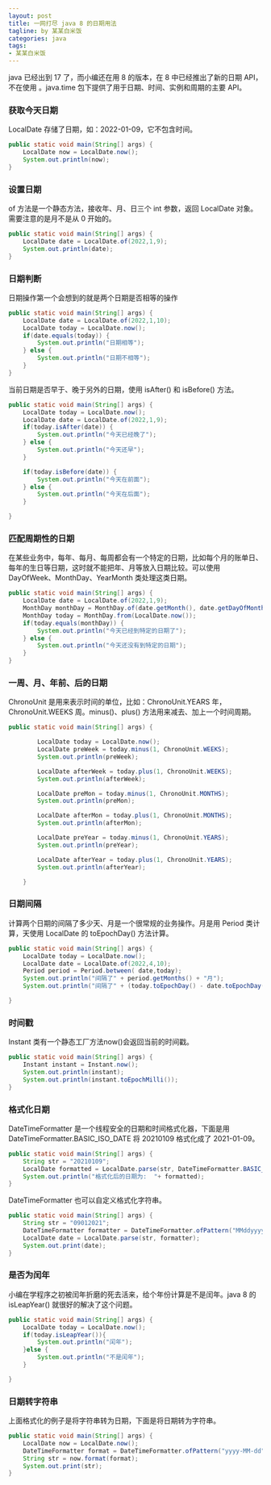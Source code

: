 ```yaml
---
layout: post
title: 一网打尽 java 8 的日期用法
tagline: by 某某白米饭
categories: java
tags:
- 某某白米饭
---
```


java 已经出到 17 了，而小编还在用 8 的版本，在 8 中已经推出了新的日期 API，不在使用 。java.time 包下提供了用于日期、时间、实例和周期的主要 API。

<!--more-->

### 获取今天日期

LocalDate 存储了日期，如：2022-01-09，它不包含时间。

```java
public static void main(String[] args) {
    LocalDate now = LocalDate.now();
    System.out.println(now);
}
```

### 设置日期

of 方法是一个静态方法，接收年、月、日三个 int 参数，返回 LocalDate 对象。需要注意的是月不是从 0 开始的。

```java
public static void main(String[] args) {
    LocalDate date = LocalDate.of(2022,1,9);
    System.out.println(date);
}
```

### 日期判断

日期操作第一个会想到的就是两个日期是否相等的操作

```java
public static void main(String[] args) {
    LocalDate date = LocalDate.of(2022,1,10);
    LocalDate today = LocalDate.now();
    if(date.equals(today)) {
        System.out.println("日期相等");
    } else {
        System.out.println("日期不相等");
    }
}
```

当前日期是否早于、晚于另外的日期，使用 isAfter() 和 isBefore() 方法。

```java
public static void main(String[] args) {
    LocalDate today = LocalDate.now();
    LocalDate date = LocalDate.of(2022,1,9);
    if(today.isAfter(date)) {
        System.out.println("今天已经晚了");
    } else {
        System.out.println("今天还早");
    }

    if(today.isBefore(date)) {
        System.out.println("今天在前面");
    } else {
        System.out.println("今天在后面");
    }

}
```



### 匹配周期性的日期

在某些业务中，每年、每月、每周都会有一个特定的日期，比如每个月的账单日、每年的生日等日期，这时就不能把年、月等放入日期比较。可以使用 DayOfWeek、MonthDay、YearMonth 类处理这类日期。

```java
public static void main(String[] args) {
    LocalDate date = LocalDate.of(2022,1,9);
    MonthDay monthDay = MonthDay.of(date.getMonth(), date.getDayOfMonth());
    MonthDay today = MonthDay.from(LocalDate.now());
    if(today.equals(monthDay)) {
        System.out.println("今天已经到特定的日期了");
    } else {
        System.out.println("今天还没有到特定的日期");
    }
}
```

### 一周、月、年前、后的日期

ChronoUnit 是用来表示时间的单位，比如：ChronoUnit.YEARS 年，ChronoUnit.WEEKS 周。minus()、plus() 方法用来减去、加上一个时间周期。

```java
public static void main(String[] args) {

        LocalDate today = LocalDate.now();
        LocalDate preWeek = today.minus(1, ChronoUnit.WEEKS);
        System.out.println(preWeek);

        LocalDate afterWeek = today.plus(1, ChronoUnit.WEEKS);
        System.out.println(afterWeek);

        LocalDate preMon = today.minus(1, ChronoUnit.MONTHS);
        System.out.println(preMon);

        LocalDate afterMon = today.plus(1, ChronoUnit.MONTHS);
        System.out.println(afterMon);

        LocalDate preYear = today.minus(1, ChronoUnit.YEARS);
        System.out.println(preYear);

        LocalDate afterYear = today.plus(1, ChronoUnit.YEARS);
        System.out.println(afterYear);

    }
```

### 日期间隔

计算两个日期的间隔了多少天、月是一个很常规的业务操作。月是用 Period 类计算，天使用 LocalDate 的 toEpochDay() 方法计算。

```java
public static void main(String[] args) {
    LocalDate today = LocalDate.now();
    LocalDate date = LocalDate.of(2022,4,10);
    Period period = Period.between( date,today);
    System.out.println("间隔了" + period.getMonths() + "月");
    System.out.println("间隔了" + (today.toEpochDay() - date.toEpochDay()) + "天");

}
```


### 时间戳

Instant 类有一个静态工厂方法now()会返回当前的时间戳。

```java
public static void main(String[] args) {
    Instant instant = Instant.now();
    System.out.println(instant);
    System.out.println(instant.toEpochMilli());
}
```


### 格式化日期

DateTimeFormatter 是一个线程安全的日期和时间格式化器，下面是用 DateTimeFormatter.BASIC_ISO_DATE 将 20210109 格式化成了 2021-01-09。 

```java
public static void main(String[] args) {
    String str = "20210109";
    LocalDate formatted = LocalDate.parse(str, DateTimeFormatter.BASIC_ISO_DATE);
    System.out.println("格式化后的日期为:  "+ formatted);
}
```

DateTimeFormatter 也可以自定义格式化字符串。

```java
public static void main(String[] args) {
    String str = "09012021";
    DateTimeFormatter formatter = DateTimeFormatter.ofPattern("MMddyyyy");
    LocalDate date = LocalDate.parse(str, formatter);
    System.out.print(date);
}
```


### 是否为闰年

小编在学程序之初被闰年折磨的死去活来，给个年份计算是不是闰年。java 8 的 isLeapYear() 就很好的解决了这个问题。

```java
public static void main(String[] args) {
    LocalDate today = LocalDate.now();
    if(today.isLeapYear()){
        System.out.println("闰年");
    }else {
        System.out.println("不是闰年");
    }

}
```

### 日期转字符串

上面格式化的例子是将字符串转为日期，下面是将日期转为字符串。

```java
public static void main(String[] args) {
    LocalDate now = LocalDate.now();
    DateTimeFormatter format = DateTimeFormatter.ofPattern("yyyy-MM-dd");
    String str = now.format(format);
    System.out.print(str);
}
```
